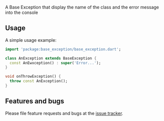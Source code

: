A Base Exception that display the name of the class and the error message into the console

## Usage

A simple usage example:

```dart
import 'package:base_exception/base_exception.dart';

class AnException extends BaseException {
  const AnEwxception() : super('Error...');
}

void onThrowException() {
  throw const AnException();
}
```

## Features and bugs

Please file feature requests and bugs at the [issue tracker][tracker].

[tracker]: https://github.com/JonathanVegasP/base_exception/issues
